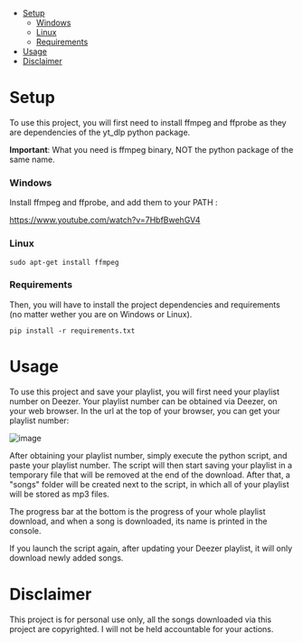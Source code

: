 - [Setup](#setup)
    - [Windows](#windows)
    - [Linux](#linux)
    - [Requirements](#requirements)
- [Usage](#usage)
- [Disclaimer](#disclaimer)

# Setup

To use this project, you will first need to install ffmpeg and ffprobe as they are dependencies of the yt_dlp python package.

**Important**: What you need is ffmpeg binary, NOT the python package of the same name.

### Windows

Install ffmpeg and ffprobe, and add them to your PATH :

https://www.youtube.com/watch?v=7HbfBwehGV4

### Linux

```
sudo apt-get install ffmpeg
```

### Requirements

Then, you will have to install the project dependencies and requirements (no matter wether you are on Windows or Linux).

```
pip install -r requirements.txt
```
# Usage

To use this project and save your playlist, you will first need your playlist number on Deezer. Your playlist number can be obtained via Deezer, on your web browser. In the url at the top of your browser, you can get your playlist number:

![image](https://github.com/Malachite01/deezer_to_mp3/assets/112857106/5ede04cd-fa9c-4e38-80b7-d82f13847c45)

After obtaining your playlist number, simply execute the python script, and paste your playlist number.
The script will then start saving your playlist in a temporary file that will be removed at the end of the download.
After that, a "songs" folder will be created next to the script, in which all of your playlist will be stored as mp3 files.

The progress bar at the bottom is the progress of your whole playlist download, and when a song is downloaded, its name is printed in the console. 

If you launch the script again, after updating your Deezer playlist, it will only download newly added songs.

# Disclaimer

This project is for personal use only, all the songs downloaded via this project are copyrighted. I will not be held accountable for your actions.
